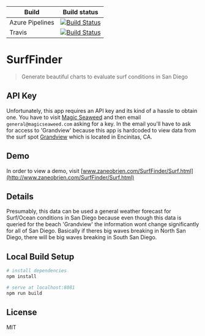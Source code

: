 | Build | Build status |
|---------|--------------|
| Azure Pipelines | [![Build Status](https://dev.azure.com/zaneobr/Hello%20World/_apis/build/status/zaneobrien.SurfFinder?branchName=master)](https://dev.azure.com/zaneobr/Hello%20World/_build/latest?definitionId=1?branchName=master) |
| Travis |[![Build Status](https://travis-ci.com/zaneobrien/SurfFinder.svg?branch=master)](https://travis-ci.com/zaneobrien/SurfFinder) |





# SurfFinder
> Generate beautiful charts to evaluate surf conditions in San Diego

## API Key
Unfortunately, this app requires an API key and its kind of a hassle to obtain one. You have to visit [Magic Seaweed](https://magicseaweed.com/developer/api) and then email `general@magicseaweed.com` asking for a key. In the email you'll have to ask for access to 'Grandview' because this app is hardcoded to view data from the surf spot [Grandview](https://www.google.com/maps/place/Grandview+Surf+Beach/@33.0765706,-117.3102921,15z/data=!4m5!3m4!1s0x0:0x3b56e251f78ef!8m2!3d33.0765706!4d-117.3102921) which is located in Encinitas, CA.

## Demo
In order to view a demo, visit [www.zaneobrien.com/SurfFinder/Surf.html](http://www.zaneobrien.com/SurfFinder/Surf.html)

## Details
Presumably, this data can be used a general weather forecast for Surf/Ocean conditions in San Diego because even though this data is queried for the beach 'Grandview' the information wont change significantly for all of San Diego. Basically if theres big waves breaking in North San Diego, there will be big waves breaking in South San Diego.

## Local Build Setup
``` bash
# install dependencies
npm install

# serve at localhost:8081
npm run build
```

## License
MIT
